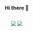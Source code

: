 
<!--
**jiixon/jiixon** is a ✨ _special_ ✨ repository because its `README.md` (this file) appears on your GitHub profile.

Here are some ideas to get you started:

- 🔭 I’m currently working on ...
- 🌱 I’m currently learning ...
- 👯 I’m looking to collaborate on ...
- 🤔 I’m looking for help with ...
- 💬 Ask me about ...
- 📫 How to reach me: ...
- 😄 Pronouns: ...
- ⚡ Fun fact: ...
-->

<!--<div align="center">
  <img align="center" src="https://capsule-render.vercel.app/api?type=waving&color=gradient&customColorList=0,2,2,5,3&reversal=true&height=200&text=jiixon%20github&fontAlign=50&animation=twinkling0&desc=Desc&descAlign=20" />
</div>-->
<div align="center"><h3>Hi there 👋</h3></div>


<div align=center>
	<br>
<img src="https://github-readme-stats.vercel.app/api/top-langs/?username=jiixon&layout=compact">
<img src="https://github-readme-stats.vercel.app/api?username=jiixon&show_icons=true">

<!--![Jiixon's GitHub Contributor stats](https://github-contributor-stats.vercel.app/api?username=jiixon)-->
</div>
